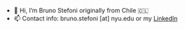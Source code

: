 - 👋 Hi, I’m Bruno Stefoni originally from Chile 🇨🇱
- 📫 Contact info: bruno.stefoni [at] nyu.edu or my [LinkedIn](https://www.linkedin.com/in/bruno-stefoni-escudero/)

<!---
BrunoSE/BrunoSE is a ✨ special ✨ repository because its `README.md` (this file) appears on your GitHub profile.
You can click the Preview link to take a look at your changes.
--->
